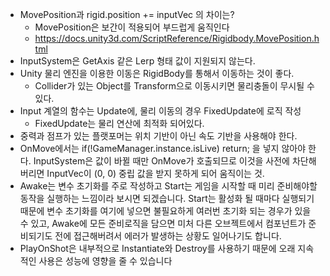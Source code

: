 - MovePosition과 rigid.position += inputVec 의 차이는?
	- MovePosition은 보간이 적용되어 부드럽게 움직인다
	-  https://docs.unity3d.com/ScriptReference/Rigidbody.MovePosition.html
- InputSystem은 GetAxis 같은 Lerp 형태 값이 지원되지 않는다.
- Unity 물리 엔진을 이용한 이동은 RigidBody를 통해서 이동하는 것이 좋다.
	- Collider가 있는 Object를 Transform으로 이동시키면 물리충돌이 무시될 수 있다.
- Input 계열의 함수는 Update에, 물리 이동의 경우 FixedUpdate에 로직 작성
	- FixedUpdate는 물리 연산에 최적화 되어있다.
- 중력과 점프가 있는 플랫포머는 위치 기반이 아닌 속도 기반을 사용해야 한다.
- OnMove에서는 if(!GameManager.instance.isLive) return; 을 넣지 않아야 한다. InputSystem은 값이 바뀔 때만 OnMove가 호출되므로 이것을 사전에 차단해버리면 InputVec이 (0, 0) 중립 값을 받지 못하게 되어 움직이는 것.
- Awake는 변수 초기화를 주로 작성하고 Start는 게임을 시작할 때 미리 준비해야할 동작을 실행하는 느낌이라 보시면 되겠습니다. Start는 활성화 될 때마다 실행되기 때문에 변수 초기화를 여기에 넣으면 불필요하게 여러번 초기화 되는 경우가 있을 수 있고, Awake에 모든 준비로직을 담으면 미처 다른 오브젝트에서 컴포넌트가 준비되기도 전에 접근해버려서 에러가 발생하는 상황도 일어나기도 합니다.
- PlayOnShot은 내부적으로 Instantiate와 Destroy를 사용하기 때문에 오래 지속적인 사용은 성능에 영향을 줄 수 있습니다